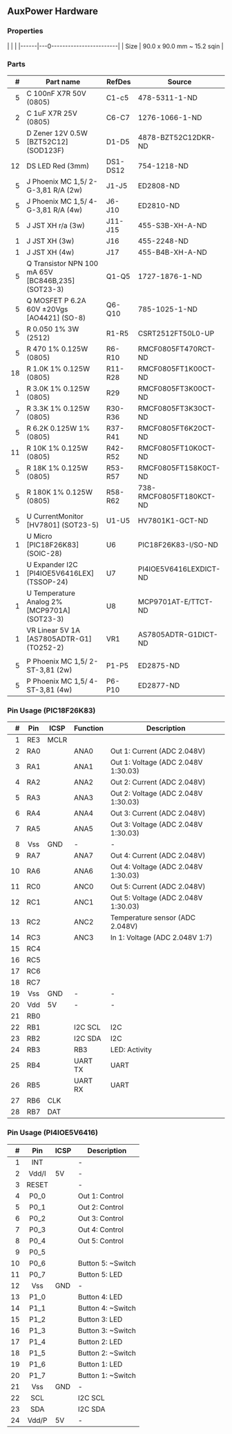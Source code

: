 ## AuxPower Hardware


### Properties

|      |                            |
|------|---0------------------------|
| Size | 90.0 x 90.0 mm ~ 15.2 sqin |


### Parts

|  # | Part name                                          | RefDes   | Source                                                      |
|---:|----------------------------------------------------|----------|-------------------------------------------------------------|
|  5 | C 100nF X7R 50V (0805)                             | C1-c5    | 478-5311-1-ND                                               |
|  2 | C 1uF X7R 25V (0805)                               | C6-C7    | 1276-1066-1-ND                                              |
|  5 | D Zener 12V 0.5W [BZT52C12] (SOD123F)              | D1-D5    | 4878-BZT52C12DKR-ND                                         |
| 12 | DS LED Red (3mm)                                   | DS1-DS12 | 754-1218-ND                                                 |
|  5 | J Phoenix MC 1,5/ 2-G-3,81 R/A (2w)                | J1-J5    | ED2808-ND                                                   |
|  5 | J Phoenix MC 1,5/ 4-G-3,81 R/A (4w)                | J6-J10   | ED2810-ND                                                   |
|  5 | J JST XH r/a (3w)                                  | J11-J15  | 455-S3B-XH-A-ND                                             |
|  1 | J JST XH (3w)                                      | J16      | 455-2248-ND                                                 |
|  1 | J JST XH (4w)                                      | J17      | 455-B4B-XH-A-ND                                             |
|  5 | Q Transistor NPN 100 mA 65V [BC846B,235] (SOT23-3) | Q1-Q5    | 1727-1876-1-ND                                              |
|  5 | Q MOSFET P 6.2A 60V ±20Vgs [AO4421] (SO-8)         | Q6-Q10   | 785-1025-1-ND                                               |
|  5 | R 0.050 1% 3W (2512)                               | R1-R5    | CSRT2512FT50L0-UP                                           |
|  5 | R 470 1% 0.125W (0805)                             | R6-R10   | RMCF0805FT470RCT-ND                                         |
| 18 | R 1.0K 1% 0.125W (0805)                            | R11-R28  | RMCF0805FT1K00CT-ND                                         |
|  1 | R 3.0K 1% 0.125W (0805)                            | R29      | RMCF0805FT3K00CT-ND                                         |
|  7 | R 3.3K 1% 0.125W (0805)                            | R30-R36  | RMCF0805FT3K30CT-ND                                         |
|  5 | R 6.2K 0.125W 1% (0805)                            | R37-R41  | RMCF0805FT6K20CT-ND                                         |
| 11 | R 10K 1% 0.125W (0805)                             | R42-R52  | RMCF0805FT10K0CT-ND                                         |
|  5 | R 18K 1% 0.125W (0805)                             | R53-R57  | RMCF0805FT158K0CT-ND                                        |
|  5 | R 180K 1% 0.125W (0805)                            | R58-R62  | 738-RMCF0805FT180KCT-ND                                     |
|  5 | U CurrentMonitor [HV7801] (SOT23-5)                | U1-U5    | HV7801K1-GCT-ND                                             |
|  1 | U Micro [PIC18F26K83] (SOIC-28)                    | U6       | PIC18F26K83-I/SO-ND                                         |
|  1 | U Expander I2C [PI4IOE5V6416LEX] (TSSOP-24)        | U7       | PI4IOE5V6416LEXDICT-ND                                      |
|  1 | U Temperature Analog 2% [MCP9701A] (SOT23-3)       | U8       | MCP9701AT-E/TTCT-ND                                         |
|  1 | VR Linear 5V 1A [AS7805ADTR-G1] (TO252-2)          | VR1      | AS7805ADTR-G1DICT-ND                                        |
|    |                                                    |          |                                                             |
|  5 | P Phoenix MC 1,5/ 2-ST-3,81 (2w)                   | P1-P5    | ED2875-ND                                                   |
|  5 | P Phoenix MC 1,5/ 4-ST-3,81 (4w)                   | P6-P10   | ED2877-ND                                                   |


### Pin Usage (PIC18F26K83)

|  # | Pin | ICSP | Function | Description                         |
|---:|:---:|------|----------|-------------------------------------|
|  1 | RE3 | MCLR |          |                                     |
|  2 | RA0 |      | ANA0     | Out 1: Current (ADC 2.048V)         |
|  3 | RA1 |      | ANA1     | Out 1: Voltage (ADC 2.048V 1:30.03) |
|  4 | RA2 |      | ANA2     | Out 2: Current (ADC 2.048V)         |
|  5 | RA3 |      | ANA3     | Out 2: Voltage (ADC 2.048V 1:30.03) |
|  6 | RA4 |      | ANA4     | Out 3: Current (ADC 2.048V)         |
|  7 | RA5 |      | ANA5     | Out 3: Voltage (ADC 2.048V 1:30.03) |
|  8 | Vss | GND  | -        | -                                   |
|  9 | RA7 |      | ANA7     | Out 4: Current (ADC 2.048V)         |
| 10 | RA6 |      | ANA6     | Out 4: Voltage (ADC 2.048V 1:30.03) |
| 11 | RC0 |      | ANC0     | Out 5: Current (ADC 2.048V)         |
| 12 | RC1 |      | ANC1     | Out 5: Voltage (ADC 2.048V 1:30.03) |
| 13 | RC2 |      | ANC2     | Temperature sensor (ADC 2.048V)     |
| 14 | RC3 |      | ANC3     | In 1: Voltage  (ADC 2.048V 1:7)     |
| 15 | RC4 |      |          |                                     |
| 16 | RC5 |      |          |                                     |
| 17 | RC6 |      |          |                                     |
| 18 | RC7 |      |          |                                     |
| 19 | Vss | GND  | -        | -                                   |
| 20 | Vdd | 5V   | -        | -                                   |
| 21 | RB0 |      |          |                                     |
| 22 | RB1 |      | I2C SCL  | I2C                                 |
| 23 | RB2 |      | I2C SDA  | I2C                                 |
| 24 | RB3 |      | RB3      | LED: Activity                       |
| 25 | RB4 |      | UART TX  | UART                                |
| 26 | RB5 |      | UART RX  | UART                                |
| 27 | RB6 | CLK  |          |                                     |
| 28 | RB7 | DAT  |          |                                     |


### Pin Usage (PI4IOE5V6416)

|  # | Pin   | ICSP | Description        |
|---:|:-----:|------|--------------------|
|  1 | INT   |      | -                  |
|  2 | Vdd/I | 5V   | -                  |
|  3 | RESET |      | -                  |
|  4 | P0_0  |      | Out 1: Control     |
|  5 | P0_1  |      | Out 2: Control     |
|  6 | P0_2  |      | Out 3: Control     |
|  7 | P0_3  |      | Out 4: Control     |
|  8 | P0_4  |      | Out 5: Control     |
|  9 | P0_5  |      |                    |
| 10 | P0_6  |      | Button 5: ~Switch  |
| 11 | P0_7  |      | Button 5: LED      |
| 12 | Vss   | GND  | -                  |
| 13 | P1_0  |      | Button 4: LED      |
| 14 | P1_1  |      | Button 4: ~Switch  |
| 15 | P1_2  |      | Button 3: LED      |
| 16 | P1_3  |      | Button 3: ~Switch  |
| 17 | P1_4  |      | Button 2: LED      |
| 18 | P1_5  |      | Button 2: ~Switch  |
| 19 | P1_6  |      | Button 1: LED      |
| 20 | P1_7  |      | Button 1: ~Switch  |
| 21 | Vss   | GND  | -                  |
| 22 | SCL   |      | I2C SCL            |
| 23 | SDA   |      | I2C SDA            |
| 24 | Vdd/P | 5V   | -                  |
